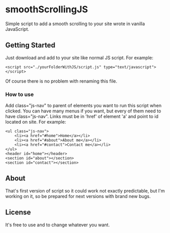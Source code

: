 # smoothScrollingJS
Simple script to add a smooth scrolling to your site wrote in vanilla JavaScript.

## Getting Started
Just download and add to your site like normal JS script.
For example:
```
<script src="./yourFolderWithJS/script.js" type="text/javascript"></script>
```
Of course there is no problem with renaming this file.

### How to use
Add class="js-nav" to parent of elements you want to run this script when clicked. You can have many menus if you want, but every of them need to have class="js-nav". Links must be in 'href' of element 'a' and point to id located on site.
For example:
```
<ul class="js-nav">
	<li><a href="#home">Home</a></li>
	<li><a href="#about">About me</a></li>
	<li><a href="#contact">Contact me</a></li>
</ul>
<header id="home"></header>
<section id="about"></section>
<section id="contact"></section>
```
## About
That's first version of script so it could work not exactly predictable, but I'm working on it, so be prepared for next versions with brand new bugs.

## License
It's free to use and to change whatever you want.
